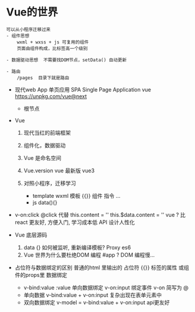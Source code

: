 #  Vue的世界
    可以从小程序迁移过来
    - 组件思想
        wxml + wxss + js 可复用的组件
        页面由组件构成，比标签高一个级别
    
    - 数据驱动思想  不需要找DOM节点，setData() 自动更新

    - 路由
        /pages  目录下就是路由

    
- 现代web App 单页应用  SPA  Single Page Application
    vue  https://unpkg.com/vue@next
    - 根节点  


- Vue
    1. 现代当红的前端框架
    2. 组件化，数据驱动  
    3. Vue 是命名空间

    4. Vue.version  vue 最新版  vue3

    5. 对照小程序，迁移学习
        - template  wxml
            模板  {{}} 组件  指令  ...
        - js  data(){}


- v-on:click   @click 代替
    this.content = ''
    this.$data.content = ''
    vue ? 比react 更友好,   方便入门, 学习成本低
    API 设计人性化 
    
- Vue 底层源码
    1. data  {}  如何被监听,  重新编译模板?   Proxy  es6
    2. Vue 世界为什么要杜绝DOM 编程 #app  ?
        DOM 编程慢...

- 占位符与数据绑定的区别
    普通的html 里输出的 占位符  {{}}
    标签的属性 或组件的props里 数据绑定
    - v-bind:value  :value  单向数据绑定
        v-on:input 绑定事件  v-on  简写为 @
    - 单向数据
        v-bind:value + v-on:input 复杂出现在表单元素中
    - 双向数据绑定
        v-model = v-bind:value + v-on:input
        api更友好
    